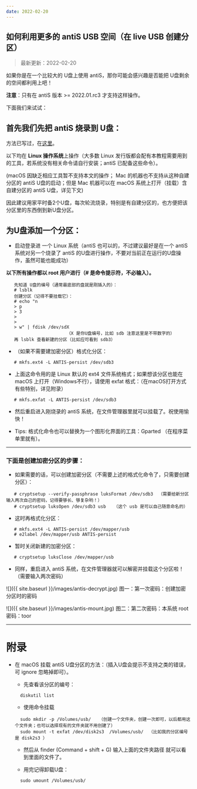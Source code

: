 ```yaml
---
date: 2022-02-20
---
```




## 如何利用更多的 antiS USB 空间（在 live USB 创建分区）

> 最新更新：2022-02-20

如果你是在一个比较大的 U盘上使用 antiS，那你可能会感兴趣是否能把 U盘剩余的空间都利用上吧！

**注意**：只有在 antiS 版本 >= 2022.01.rc3 才支持这样操作。  

下面我们来试试：  

## 首先我们先把 antiS 烧录到 U盘：  

方法已写过，在[这里](https://github.com/mdrights/liveslak#installation)。   

以下均在 **Linux 操作系统**上操作（大多数 Linux 发行版都会配有本教程需要用到的工具，若系统没有相关命令请自行安装；antiS 已配备这些命令）。  

(macOS 因缺乏相应工具暂不支持本文的操作； Mac 的机器也不支持从这种自建分区的 antiS U盘的启动；但是 Mac 机器可以在 macOS 系统上打开（挂载）含自建分区的 antiS U盘，详见下文)  

因此建议用家平时备2个U盘，每次轮流烧录，特别是有自建分区的，也方便把该分区里的东西倒到新U盘分区。  

<!--more-->

## 为U盘添加一个分区：  

- 启动登录进 一个 Linux 系统（antiS 也可以的，不过建议最好是在一个 antiS 系统对另一个烧录了 antiS 的U盘进行操作，不要对当前正在运行的U盘操作，虽然可能也能成功）  

**以下所有操作都以 root 用户进行（# 是命令提示符，不必输入）。**  
```  
   先知道 U盘的编号（通常最底部的盘就是刚插入的）：  
   # lsblk  
   创建分区（记得不要挂载它）：  
   # echo "n
   > p
   > 3
   > 
   > 
   > w" | fdisk /dev/sdX  
                       （X 是你U盘编号，比如 sdb 注意这里是不带数字的）  
   再 lsblk 查看新建的分区（比如应可看到 sdb3）   
```  

- （如果不需要建加密分区）格式化分区：  
```
   # mkfs.ext4 -L ANTIS-persist /dev/sdb3
```

- 上面这命令用的是 Linux 默认的 ext4 文件系统格式；如果想该分区也能在 macOS 上打开（Windows不行），请使用 exfat 格式：（在macOS打开方式有些特别，详见附录）   
```
   # mkfs.exfat -L ANTIS-persist /dev/sdb3
```

- 然后重启进入刚烧录的 antiS 系统，在文件管理器里就可以挂载了。祝使用愉快！

- Tips: 格式化命令也可以替换为一个图形化界面的工具：Gparted （在程序菜单里就有）。

<hr />

### 下面是创建加密分区的步骤：

- 如果需要的话，可以创建加密分区（不需要上述的格式化命令了，只需要创建分区）：  
```
   # cryptsetup --verify-passphrase luksFormat /dev/sdb3  （需要给新分区输入两次自己的密码，记得要够长、够复杂哟！）  
   # cryptsetup luksOpen /dev/sdb3 usb   （这个 usb 是可以自己随意命名的）   
```

- 这时再格式化分区：  
```
   # mkfs.ext4 -L ANTIS-persist /dev/mapper/usb
   # e2label /dev/mapper/usb ANTIS-persist
```

- 暂时关闭新建的加密分区：  
```
   # cryptsetup luksClose /dev/mapper/usb
```

- 同样，重启进入 antiS 系统，在文件管理器就可以解密并挂载这个分区啦！（需要输入两次密码）  

![]({{ site.baseurl }}/images/antis-decrypt.jpg)
	图一：第一次密码：创建加密分区时的密码  

![]({{ site.baseurl }}/images/antis-mount.jpg)
	图二：第二次密码：本系统 root 密码：toor  


<hr />

# 附录

- 在 macOS 挂载 antiS U盘分区的方法：（插入U盘会提示不支持之类的错误，可 ignore 忽略掉即可）。

	- 先查看该分区的编号：
	```
	  diskutil list
    ```
	- 使用命令挂载
	```
	  sudo mkdir -p /Volumes/usb/   （创建一个文件夹，创建一次即可，以后都用这个文件夹；也可以选择现有的文件夹就不用创建了）
	  sudo mount -t exfat /dev/disk2s3  /Volumes/usb/  （比如我的分区编号是 disk2s3 ）
	```

	- 然后从 finder (Command + shift + G) 输入上面的文件夹路径 就可以看到里面的文件了。  

	- 用完记得卸载U盘：
	```
      sudo umount /Volumes/usb/
	```


